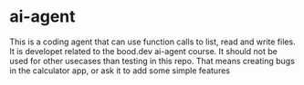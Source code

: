 # ai-agent
This is a coding agent that can use function calls to list, read and write files. It is developet related to the bood.dev ai-agent course. It should not be used for other usecases than testing in this repo. That means creating bugs in the calculator app, or ask it to add some simple features
